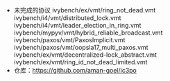 - 未完成的协议
ivybench/ex/vmt/ring_not_dead.vmt
ivybench/i4/vmt/distributed_lock.vmt
ivybench/i4/vmt/leader_election_in_ring.vmt
ivybench/mypyv/vmt/hybrid_reliable_broadcast.vmt
ivybench/paxos/vmt/PaxosImplicit.vmt
ivybench/paxos/vmt/oopsla17_multi_paxos.vmt
ivybench/ex/vmt/decentralized-lock_abstract.vmt
ivybench/ex/vmt/ring_id_not_dead_limited.vmt
- 仓库：https://github.com/aman-goel/ic3po